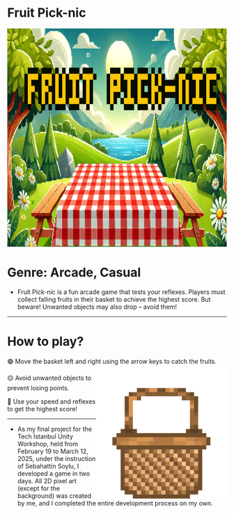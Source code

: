 # Fruit Pick-nic
<img src="https://raw.githubusercontent.com/nepatiess/Fruit-Pick-nic/refs/heads/main/fruit%20pick-nic.PNG" height=500 width=1920 >

# Genre: Arcade, Casual 
- Fruit Pick-nic is a fun arcade game that tests your reflexes. Players must collect falling fruits in their basket to achieve the highest score. But beware! Unwanted objects may also drop – avoid them!

---

# How to play?
🟢 Move the basket left and right using the arrow keys to catch the fruits. <img src="https://raw.githubusercontent.com/nepatiess/Fruit-Pick-nic/refs/heads/main/basket.png" width="300" align="right"/>

🟡 Avoid unwanted objects to prevent losing points.

🔴 Use your speed and reflexes to get the highest score!

---

- As my final project for the Tech İstanbul Unity Workshop, held from February 19 to March 12, 2025, under the instruction of Sebahattin Soylu, I developed a game in two days. All 2D pixel art (except for the background) was created by me, and I completed the entire development process on my own.
